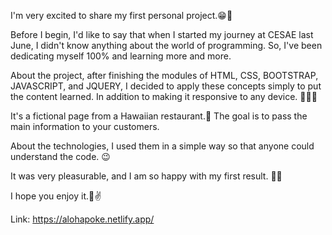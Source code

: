 I'm very excited to share my first personal project.😁🙌

Before I begin, I'd like to say that when I started my journey at CESAE last June, I didn't know anything about the world of programming. So, I've been dedicating myself 100% and learning more and more. 

About the project, after finishing the modules of HTML, CSS, BOOTSTRAP, JAVASCRIPT, and JQUERY, I decided to apply these concepts simply to put the content learned. In addition to making it responsive to any device. 👨🏻‍💻

It's a fictional page from a Hawaiian restaurant.🥗 The goal is to pass the main information to your customers.

About the technologies, I used them in a simple way so that anyone could understand the code. 😉

It was very pleasurable, and I am so happy with my first result. 🚀🚀

I hope you enjoy it.🫡✌️

Link: https://alohapoke.netlify.app/

